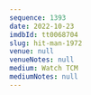 ```yaml
---
sequence: 1393
date: 2022-10-23
imdbId: tt0068704
slug: hit-man-1972
venue: null
venueNotes: null
medium: Watch TCM
mediumNotes: null
---
```

